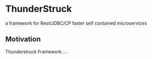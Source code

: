 # ThunderStruck
a framework for Rest/JDBC/CP faster self contained microservices

## Motivation
Thunderstruck Framework....
